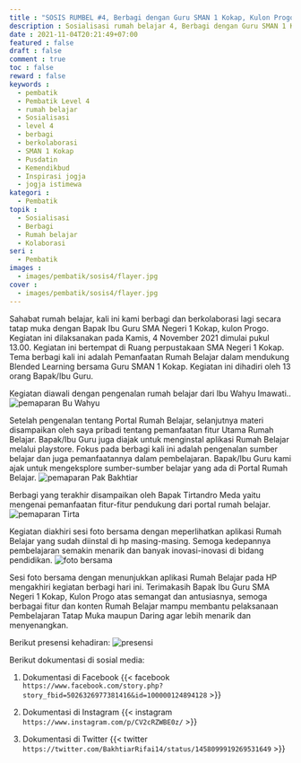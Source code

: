 ```yaml
---
title : "SOSIS RUMBEL #4, Berbagi dengan Guru SMAN 1 Kokap, Kulon Progo"
description : Sosialisasi rumah belajar 4, Berbagi dengan Guru SMAN 1 Kokap, Kulon Progo. Portal rumah belajar merupakan portal pendidikan yang diluncurkan oleh Kementerian Pendidikan dan Kebudayaan. Kegiatan sosialisasi ini merupakan wujud dari berbagi dan berkolaborasi memanfaatkan portal rumah belajar sebagai pendukung dalam kegiatan pembelajaran dan pendidikan."
date : 2021-11-04T20:21:49+07:00
featured : false
draft : false
comment : true
toc : false
reward : false
keywords : 
  - pembatik
  - Pembatik Level 4
  - rumah belajar
  - Sosialisasi
  - level 4
  - berbagi
  - berkolaborasi
  - SMAN 1 Kokap
  - Pusdatin
  - Kemendikbud
  - Inspirasi jogja
  - jogja istimewa
kategori : 
  - Pembatik
topik :
  - Sosialisasi
  - Berbagi
  - Rumah belajar
  - Kolaborasi
seri : 
  - Pembatik
images : 
  - images/pembatik/sosis4/flayer.jpg
cover : 
  - images/pembatik/sosis4/flayer.jpg
---
```


Sahabat rumah belajar, kali ini kami berbagi dan berkolaborasi lagi secara tatap muka dengan Bapak Ibu Guru SMA Negeri 1 Kokap, kulon Progo. Kegiatan ini dilaksanakan pada Kamis, 4 November 2021 dimulai pukul 13.00. Kegiatan ini bertempat di Ruang perpustakaan SMA Negeri 1 Kokap. Tema berbagi kali ini adalah Pemanfaatan Rumah Belajar dalam mendukung Blended Learning bersama Guru SMAN 1 Kokap. Kegiatan ini dihadiri oleh 13 orang Bapak/Ibu Guru.

Kegiatan diawali dengan pengenalan rumah belajar dari Ibu Wahyu Imawati.. 
![pemaparan Bu Wahyu](/images/pembatik/sosis4/gb1.jpg)

Setelah pengenalan tentang Portal Rumah Belajar, selanjutnya materi disampaikan oleh saya pribadi tentang pemanfaatan  fitur Utama Rumah Belajar. Bapak/Ibu Guru juga diajak untuk menginstal aplikasi Rumah Belajar melalui playstore. Fokus pada berbagi kali ini adalah pengenalan sumber belajar dan juga pemanfaatannya dalam pembelajaran. Bapak/Ibu Guru kami ajak untuk mengeksplore sumber-sumber belajar yang ada di Portal Rumah Belajar.
![pemaparan Pak Bakhtiar](/images/pembatik/sosis4/gb2.jpg)


Berbagi yang terakhir disampaikan oleh Bapak Tirtandro Meda yaitu mengenai pemanfaatan fitur-fitur pendukung dari portal rumah belajar.
![pemaparan Tirta](/images/pembatik/sosis4/gb3.jpg)

Kegiatan diakhiri sesi foto bersama dengan meperlihatkan aplikasi Rumah Belajar yang sudah diinstal di hp masing-masing. Semoga kedepannya pembelajaran semakin menarik dan banyak inovasi-inovasi di bidang pendidikan. 
![foto bersama](/images/pembatik/sosis4/gb4.jpg)

Sesi foto bersama dengan menunjukkan aplikasi Rumah Belajar pada HP mengakhiri kegiatan berbagi hari ini. Terimakasih Bapak Ibu Guru SMA Negeri 1 Kokap, Kulon Progo atas semangat dan antusiasnya, semoga berbagai fitur dan konten Rumah Belajar mampu membantu pelaksanaan Pembelajaran Tatap Muka maupun Daring agar lebih menarik dan menyenangkan.


Berikut presensi kehadiran:
![presensi](/images/pembatik/sosis4/absen.jpg)

Berikut dokumentasi di sosial media:
1. Dokumentasi di Facebook
{{<  facebook `https://www.facebook.com/story.php?story_fbid=5026326977381416&id=100000124894128` >}}

2. Dokumentasi di Instagram
{{< instagram `https://www.instagram.com/p/CV2cRZWBE0z/` >}}

3. Dokumentasi di Twitter
{{< twitter `https://twitter.com/BakhtiarRifai14/status/1458099919269531649` >}}